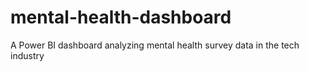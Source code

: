 # mental-health-dashboard
A Power BI dashboard analyzing mental health survey data in the tech industry

